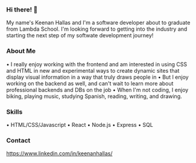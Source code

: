 ### Hi there! 👋

My name's Keenan Hallas and I'm a software developer about to graduate from Lambda School. I'm looking forward to getting into the industry and starting the next step of my softwate development journey!

### About Me
• I really enjoy working with the frontend and am interested in using CSS and HTML in new and experimental ways to create dynamic sites that display visual information in a way that truly draws people in
• But I enjoy working on the backend as well, and can't wait to learn more about professional backends and DBs on the job
• When I'm not coding, I enjoy biking, playing music, studying Spanish, reading, writing, and drawing.

### Skills
• HTML/CSS/Javascript
• React
• Node.js
• Express
• SQL

### Contact
https://www.linkedin.com/in/keenanhallas/

<!--
**keenanhallas/keenanhallas** is a ✨ _special_ ✨ repository because its `README.md` (this file) appears on your GitHub profile.

Here are some ideas to get you started:

- 🔭 I’m currently working on ...
- 🌱 I’m currently learning ...
- 👯 I’m looking to collaborate on ...
- 🤔 I’m looking for help with ...
- 💬 Ask me about ...
- 📫 How to reach me: ...
- 😄 Pronouns: ...
- ⚡ Fun fact: ...
-->
